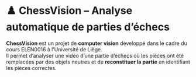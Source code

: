# ♟️ ChessVision – Analyse automatique de parties d’échecs  

**ChessVision** est un projet de **computer vision** développé dans le cadre du cours ELEN0016 à l’Université de Liège.  
Il permet d’analyser une vidéo d’une partie d’échecs où les pièces ont été remplacées par des objets neutres et de **reconstituer la partie** en identifiant les pièces correctes.  
